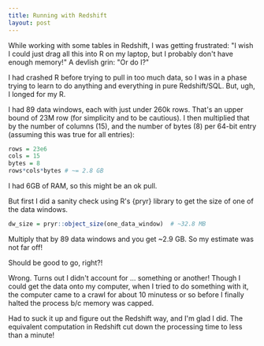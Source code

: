 ```yaml
---
title: Running with Redshift
layout: post
---
```


While working with some tables in Redshift, I was getting frustrated: "I wish I could just 
drag all this into R on my laptop, but I probably don't have enough memory!" A devlish grin: "Or do I?"

I had crashed R before trying to pull in too much data, so I was in a phase trying to learn to
do anything and everything in pure Redshift/SQL.  But, ugh, I longed for my R.

I had 89 data windows, each with just under 260k rows.  That's an upper bound of 23M row (for
simplicity and to be cautious). I then multiplied that by the number of columns (15), and the number
of bytes (8) per 64-bit entry (assuming this was true for all entries):

```r
rows = 23e6
cols = 15
bytes = 8
rows*cols*bytes # ~= 2.8 GB
```

I had 6GB of RAM, so this might be an ok pull.

But first I did a sanity check using R's {pryr} library to get the size of 
one of the data windows. 

```r
dw_size = pryr::object_size(one_data_window)  # ~32.8 MB
```

Multiply that by 89 data windows and you get ~2.9 GB.  So my estimate was not far off!

Should be good to go, right?!

Wrong. Turns out I didn't account for ... something or another! Though I could get the data
onto my computer, when I tried to do something with it, the computer came to a crawl for about
10 minutess or so before I finally halted the process b/c memory was capped.  

Had to suck it up and figure out the Redshift way, and I'm glad I did.  The equivalent computation
in Redshift cut down the processing time to less than a minute!
